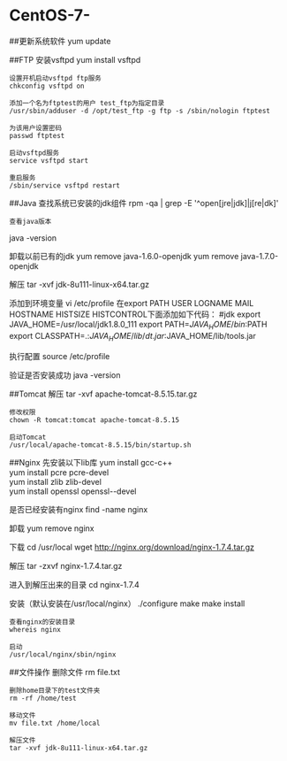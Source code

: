 # CentOS-7-

##更新系统软件  	yum update

##FTP
	安装vsftpd
	yum install vsftpd

	设置开机启动vsftpd ftp服务
	chkconfig vsftpd on
	
	添加一个名为ftptest的用户 test_ftp为指定目录
	/usr/sbin/adduser -d /opt/test_ftp -g ftp -s /sbin/nologin ftptest

	为该用户设置密码
	passwd ftptest

	启动vsftpd服务
	service vsftpd start

	重启服务
	/sbin/service vsftpd restart
	
##Java
	查找系统已安装的jdk组件
	rpm -qa | grep -E '^open[jre|jdk]|j[re|dk]'
	
	查看java版本
  java -version

  卸载以前已有的jdk
  yum remove java-1.6.0-openjdk
  yum remove java-1.7.0-openjdk

  解压
  tar -xvf jdk-8u111-linux-x64.tar.gz

  添加到环境变量
  vi /etc/profile
  在export PATH USER LOGNAME MAIL HOSTNAME HISTSIZE HISTCONTROL下面添加如下代码：
  #jdk
  export JAVA_HOME=/usr/local/jdk1.8.0_111
  export PATH=$JAVA_HOME/bin:$PATH
  export CLASSPATH=.:$JAVA_HOME/lib/dt.jar:$JAVA_HOME/lib/tools.jar

  执行配置
  source /etc/profile

  验证是否安装成功
  java -version

##Tomcat
	解压
	tar -xvf apache-tomcat-8.5.15.tar.gz
	
	修改权限
	chown -R tomcat:tomcat apache-tomcat-8.5.15

	启动Tomcat
	/usr/local/apache-tomcat-8.5.15/bin/startup.sh

##Nginx
	先安装以下lib库
  yum install gcc-c++  
  yum install pcre pcre-devel  
  yum install zlib zlib-devel  
  yum install openssl openssl--devel 

  是否已经安装有nginx
  find -name nginx

  卸载
  yum remove nginx

  下载
  cd /usr/local
  wget http://nginx.org/download/nginx-1.7.4.tar.gz

  解压
  tar -zxvf nginx-1.7.4.tar.gz

  进入到解压出来的目录
  cd nginx-1.7.4

  安装（默认安装在/usr/local/nginx）
  ./configure
  make
	make install

	查看nginx的安装目录
	whereis nginx

	启动
	/usr/local/nginx/sbin/nginx

##文件操作
	删除文件
	rm file.txt

	删除home目录下的test文件夹 
	rm -rf /home/test
	
	移动文件
	mv file.txt /home/local

	解压文件
	tar -xvf jdk-8u111-linux-x64.tar.gz
